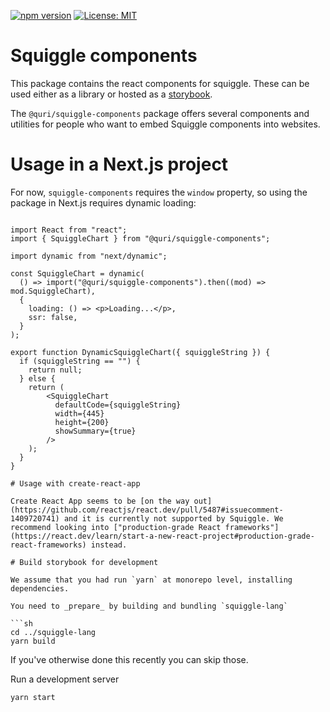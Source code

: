[![npm version](https://badge.fury.io/js/@quri%2Fsquiggle-components.svg)](https://www.npmjs.com/package/@quri/squiggle-components)
[![License: MIT](https://img.shields.io/badge/License-MIT-yellow.svg)](https://github.com/quantified-uncertainty/squiggle/blob/develop/LICENSE)

# Squiggle components

This package contains the react components for squiggle. These can be used either as a library or hosted as a [storybook](https://storybook.js.org/).

The `@quri/squiggle-components` package offers several components and utilities for people who want to embed Squiggle components into websites.

# Usage in a Next.js project

For now, `squiggle-components` requires the `window` property, so using the package in Next.js requires dynamic loading:

````

import React from "react";
import { SquiggleChart } from "@quri/squiggle-components";

import dynamic from "next/dynamic";

const SquiggleChart = dynamic(
  () => import("@quri/squiggle-components").then((mod) => mod.SquiggleChart),
  {
    loading: () => <p>Loading...</p>,
    ssr: false,
  }
);

export function DynamicSquiggleChart({ squiggleString }) {
  if (squiggleString == "") {
    return null;
  } else {
    return (
        <SquiggleChart
          defaultCode={squiggleString}
          width={445}
          height={200}
          showSummary={true}
        />
    );
  }
}

# Usage with create-react-app

Create React App seems to be [on the way out](https://github.com/reactjs/react.dev/pull/5487#issuecomment-1409720741) and it is currently not supported by Squiggle. We recommend looking into ["production-grade React frameworks"](https://react.dev/learn/start-a-new-react-project#production-grade-react-frameworks) instead.

# Build storybook for development

We assume that you had run `yarn` at monorepo level, installing dependencies.

You need to _prepare_ by building and bundling `squiggle-lang`

```sh
cd ../squiggle-lang
yarn build
````

If you've otherwise done this recently you can skip those.

Run a development server

```sh
yarn start
```
